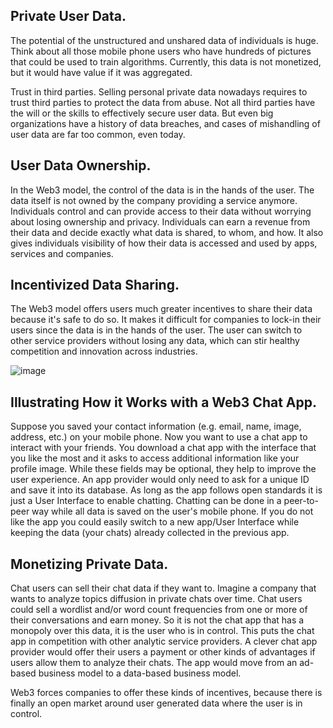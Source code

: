 ## Private User Data.
The potential of the unstructured and unshared data of individuals is huge.
Think about all those mobile phone users who have hundreds of pictures that could be used to train algorithms.
Currently, this data is not monetized, but it would have value if it was aggregated.

Trust in third parties. Selling personal private data nowadays requires to trust third parties to protect the data from abuse.
Not all third parties have the will or the skills to effectively secure user data.
But even big organizations have a history of data breaches, and cases of mishandling of user data are far too common, even today.

## User Data Ownership.
In the Web3 model, the control of the data is in the hands of the user. The data itself is not owned by the company providing a service anymore. Individuals control and can provide access to their data without worrying about losing ownership and privacy. Individuals can earn a revenue from their data and decide exactly what data is shared, to whom, and how. It also gives individuals visibility of how their data is accessed and used by apps, services and companies.

## Incentivized Data Sharing.
The Web3 model offers users much greater incentives to share their data because it's safe to do so. It makes it difficult for companies to lock-in their users since the data is in the hands of the user. The user can switch to other service providers without losing any data, which can stir healthy competition and innovation across industries.

![image](https://user-images.githubusercontent.com/110959584/194631136-06cac77c-2b69-41ab-b4ab-407795541efe.png)

## Illustrating How it Works with a Web3 Chat App.
Suppose you saved your contact information (e.g. email, name, image, address, etc.) on your mobile phone. Now you want to use a chat app to interact with your friends. You download a chat app with the interface that you like the most and it asks to access additional information like your profile image. While these fields may be optional, they help to improve the user experience.
An app provider would only need to ask for a unique ID and save it into its database. As long as the app follows open standards it is just a User Interface to enable chatting. Chatting can be done in a peer-to-peer way while all data is saved on the user's mobile phone. If you do not like the app you could easily switch to a new app/User Interface while keeping the data (your chats) already collected in the previous app.

## Monetizing Private Data.
Chat users can sell their chat data if they want to. Imagine a company that wants to analyze topics diffusion in private chats over time. Chat users could sell a wordlist and/or word count frequencies from one or more of their conversations and earn money. So it is not the chat app that has a monopoly over this data, it is the user who is in control. This puts the chat app in competition with other analytic service providers. A clever chat app provider would offer their users a payment or other kinds of advantages if users allow them to analyze their chats. The app would move from an ad-based business model to a data-based business model.

Web3 forces companies to offer these kinds of incentives, because there is finally an open market around user generated data where the user is in control.
